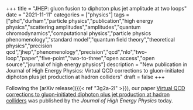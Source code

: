 +++
title = "JHEP: gluon fusion to diphoton plus jet amplitude at two loops"
date = "2021-11-11"
categories = ["physics"]
tags = ["phd","durham","particle physics","publication","high energy physics","scattering amplitudes","amplitudes","quantum chromodynamics","computational physics","particle physics phenomenology","standard model","quantum field theory","theoretical physics","precision qcd","jhep","phenomenology","precision","qcd","nlo","two-loop","paper","five-point","two-to-three","open access","open source","journal of high energy physics"]
description = "New publication in Journal of High Energy Physics: Virtual QCD corrections to gluon-initiated diphoton plus jet production at hadron colliders"
draft = false
+++

Following the [arXiv release]({{< ref "3g2a-2l" >}}), our paper [Virtual QCD corrections to gluon-initiated diphoton plus jet production at hadron colliders](https://link.springer.com/article/10.1007/JHEP11%282021%29083) was published by the *Journal of High Energy Physics* today.
